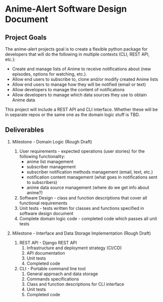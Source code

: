 # Anime-Alert Software Design Document

## Project Goals  
The anime-alert projects goal is to create a flexible python package for developers that will do the following in multiple contexts (CLI, REST API, etc.):  
- Create and manage lists of Anime to receive notifications about (new episodes, options for watching, etc.). 
- Allow end users to subscribe to, clone and/or modify created Anime lists    
- Allow end users to manage how they will be notified (email or text)  
- Allow developers to manage the content of notifications
- Allow developers to manage which data sources they use to obtain Anime data

This project will include a REST API and CLI interface. Whether these will be in separate repos or the same one as the domain logic stuff is TBD.

## Deliverables  
1. Milestone - Domain Logic (Rough Draft)
    1. User requirements - expected operations (user stories) for the following functionality:
        - anime list management
        - subscriber management  
        - subscriber notification methods management (email, text, etc.)
        - notification content management (what goes in notifications sent to subscribers)
        - anime data source management (where do we get info about anime?)
    2. Software Design - class and function descriptions that cover all functional requirements
    3. Unit tests - tests written for classes and functions specified in software design document
    4. Complete domain logic code - completed code which passes all unit tests  

2. Milestone - Interface and Data Storage Implementation (Rough Draft)
    1. REST API - Django REST API
        1. Infrastructure and deployment strategy (CI/CD)
        2. API documentation
        3. Unit tests
        4. Completed code
    2. CLI - Portable command line tool
        1. General approach and data storage
        2. Commands specifications
        3. Class and function descriptions for CLI interface
        4. Unit tests
        5. Completed code

